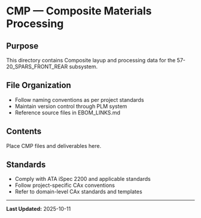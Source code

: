 # CMP — Composite Materials Processing

## Purpose

This directory contains Composite layup and processing data for the 57-20_SPARS_FRONT_REAR subsystem.

## File Organization

- Follow naming conventions as per project standards
- Maintain version control through PLM system
- Reference source files in EBOM_LINKS.md

## Contents

Place CMP files and deliverables here.

## Standards

- Comply with ATA iSpec 2200 and applicable standards
- Follow project-specific CAx conventions
- Refer to domain-level CAx standards and templates

---

**Last Updated:** 2025-10-11
